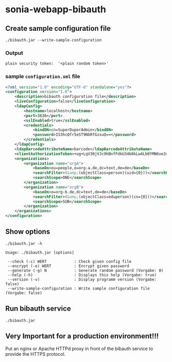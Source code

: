 # sonia-webapp-bibauth

## Create sample configuration file

`./bibauth.jar --write-sample-configuration`

### Output

```text
plain security token:  '<plain random token>'
```

### sample `configuration.xml` file

```xml
<?xml version="1.0" encoding="UTF-8" standalone="yes"?>
<configuration version="1.0">
    <description>bibauth configuration file</description>
    <liveConfiguration>false</liveConfiguration>
    <ldapConfig>
        <hostname>localhost</hostname>
        <port>3636</port>
        <sslEnabled>true</sslEnabled>
        <credentials>
            <bindDN>cn=SuperDuperAdmin</bindDN>
            <password>IS3hcQfr5eST9NbRfGzxuQ==</password>
        </credentials>
    </ldapConfig>
    <ldapBarcodeAttributeName>barcode</ldapBarcodeAttributeName>
    <clientAuthorizationToken>+ug+LqV38jVJc9hBnfFdkU34b0kLw4Lb0YMN6xe3xNtI9Irl/9FVFWAiitjdbnQs</clientAuthorizationToken>
    <organizations>
        <organization name="orgA">
            <baseDn>ou=people,o=org-a.de,dc=text,de=de</baseDn>
            <searchFilter>(&amp;(objectClass=person)(uid={0}))</searchFilter>
            <searchScope>ONE</searchScope>
        </organization>
        <organization name="orgB">
            <baseDn>o=org-b.de,dc=text,de=de</baseDn>
            <searchFilter>(&amp;(objectClass=eduperson)(cn={0}))</searchFilter>
            <searchScope>SUB</searchScope>
        </organization>
    </organizations>
</configuration>
```

## Show options

`./bibauth.jar -h`

```text
Usage: ./bibauth.jar [options]

 --check (-c) WERT            : Check given config file
 --encrypt (-e) WERT          : Encrypt given password
 --generate (-g) N            : Generate random password (Vorgabe: 0)
 --help (-h)                  : Displays this help (Vorgabe: true)
 --version (-v)               : Display programm version (Vorgabe: false)
 --write-sample-configuration : Write sample configuration file (Vorgabe: false)
```

## Run bibauth service

`./bibauth.jar`

## Very Important for a production environment!!!
Put an nginx or Apache HTTPd proxy in front of the bibauth service to provide the HTTPS protocol.
